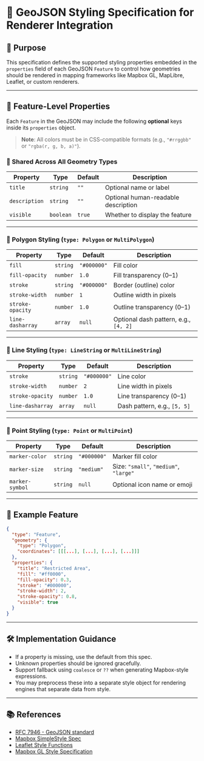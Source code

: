 # 🧭 GeoJSON Styling Specification for Renderer Integration

## 🎯 Purpose
This specification defines the supported styling properties embedded in the `properties` field of each GeoJSON `Feature` to control how geometries should be rendered in mapping frameworks like Mapbox GL, MapLibre, Leaflet, or custom renderers.

---

## 🧾 Feature-Level Properties

Each `Feature` in the GeoJSON may include the following **optional** keys inside its `properties` object.

> **Note**: All colors must be in CSS-compatible formats (e.g., `"#rrggbb"` or `"rgba(r, g, b, a)"`).

### 🔲 Shared Across All Geometry Types

| Property      | Type      | Default  | Description                        |
|---------------|-----------|----------|------------------------------------|
| `title`       | `string`  | `""`     | Optional name or label             |
| `description` | `string`  | `""`     | Optional human-readable description|
| `visible`     | `boolean` | `true`   | Whether to display the feature     |

---

### 🔶 Polygon Styling (`type: Polygon` or `MultiPolygon`)

| Property         | Type      | Default     | Description                             |
|------------------|-----------|-------------|-----------------------------------------|
| `fill`           | `string`  | `"#000000"` | Fill color                              |
| `fill-opacity`   | `number`  | `1.0`       | Fill transparency (0–1)                 |
| `stroke`         | `string`  | `"#000000"` | Border (outline) color                  |
| `stroke-width`   | `number`  | `1`         | Outline width in pixels                 |
| `stroke-opacity` | `number`  | `1.0`       | Outline transparency (0–1)              |
| `line-dasharray` | `array`   | `null`      | Optional dash pattern, e.g., `[4, 2]`   |

---

### 📏 Line Styling (`type: LineString` or `MultiLineString`)

| Property         | Type      | Default     | Description                        |
|------------------|-----------|-------------|------------------------------------|
| `stroke`         | `string`  | `"#000000"` | Line color                         |
| `stroke-width`   | `number`  | `2`         | Line width in pixels               |
| `stroke-opacity` | `number`  | `1.0`       | Line transparency (0–1)            |
| `line-dasharray` | `array`   | `null`      | Dash pattern, e.g., `[5, 5]`       |

---

### 🔘 Point Styling (`type: Point` or `MultiPoint`)

| Property        | Type      | Default     | Description                              |
|-----------------|-----------|-------------|------------------------------------------|
| `marker-color`  | `string`  | `"#000000"` | Marker fill color                        |
| `marker-size`   | `string`  | `"medium"`  | Size: `"small"`, `"medium"`, `"large"`   |
| `marker-symbol` | `string`  | `null`      | Optional icon name or emoji              |

---

## 🧠 Example Feature

```json
{
  "type": "Feature",
  "geometry": {
    "type": "Polygon",
    "coordinates": [[[...], [...], [...], [...]]]
  },
  "properties": {
    "title": "Restricted Area",
    "fill": "#ff0000",
    "fill-opacity": 0.3,
    "stroke": "#000000",
    "stroke-width": 2,
    "stroke-opacity": 0.8,
    "visible": true
  }
}
```

---

## 🛠 Implementation Guidance

- If a property is missing, use the default from this spec.
- Unknown properties should be ignored gracefully.
- Support fallback using `coalesce` or `??` when generating Mapbox-style expressions.
- You may preprocess these into a separate style object for rendering engines that separate data from style.

---

## 📚 References

- [RFC 7946 - GeoJSON standard](https://datatracker.ietf.org/doc/html/rfc7946)
- [Mapbox SimpleStyle Spec](https://github.com/mapbox/simplestyle-spec)
- [Leaflet Style Functions](https://leafletjs.com/examples/geojson/)
- [Mapbox GL Style Specification](https://docs.mapbox.com/mapbox-gl-js/style-spec/)

